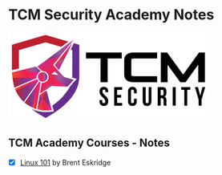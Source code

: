 # TCM Security Academy Notes

![academy.tcm-sec.com - © TCM Security](.gitbook/assets/tcmsecuritycovermid.png)

## TCM Academy Courses - Notes

- [x] [Linux 101](linux-101/README.md) by Brent Eskridge


